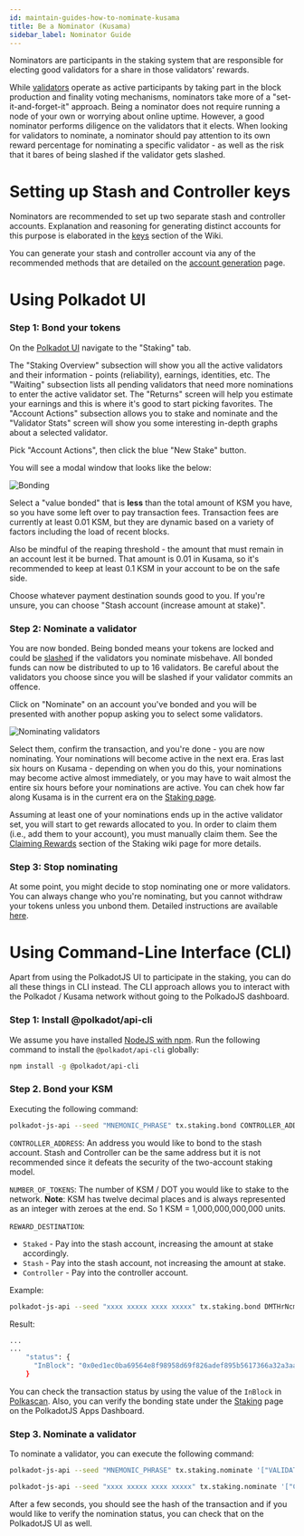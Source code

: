 ```yaml
---
id: maintain-guides-how-to-nominate-kusama
title: Be a Nominator (Kusama)
sidebar_label: Nominator Guide
---
```


Nominators are participants in the staking system that are responsible for
electing good validators for a share in those validators' rewards. 

While [validators][] operate as active participants by taking part in the
block production and finality voting mechanisms, nominators take more of a 
"set-it-and-forget-it" approach. Being a nominator does not require running
a node of your own or worrying about online uptime. However, a good nominator
performs diligence on the validators that it elects. When looking for validators
to nominate, a nominator should pay attention to its own reward percentage for
nominating a specific validator - as well as the risk that it bares of being
slashed if the validator gets slashed.

# Setting up Stash and Controller keys

Nominators are recommended to set up two separate stash and controller accounts.
Explanation and reasoning for generating distinct accounts for this purpose is
elaborated in the [keys][] section of the Wiki.

You can generate your stash and controller account via any of the recommended
methods that are detailed on the [account generation][] page.

# Using Polkadot UI

### Step 1: Bond your tokens

On the [Polkadot UI](https://polkadot.js.org/apps) navigate to the "Staking" tab.

The "Staking Overview" subsection will show you all the active validators and their information - points (reliability), earnings, identities, etc. The "Waiting" subsection lists all pending validators that need more nominations to enter the active validator set. The "Returns" screen will help you estimate your earnings and this is where it's good to start picking favorites. The "Account Actions" subsection allows you to stake and nominate and the "Validator Stats" screen will show you some interesting in-depth graphs about a selected validator.

Pick "Account Actions", then click the blue "New Stake" button.

You will see a modal window that looks like the below:

![Bonding](/img/NPoS/nominate2.png)

Select a "value bonded" that is **less** than the total amount of KSM you have, so you have some left over to pay transaction fees. Transaction fees are currently at least 0.01 KSM, but they are dynamic based on a variety of factors including the load of recent blocks.

Also be mindful of the reaping threshold - the amount that must remain in an account lest it be burned. That amount is 0.01 in Kusama, so it's recommended to keep at least 0.1 KSM in your account to be on the safe side.

Choose whatever payment destination sounds good to you. If you're unsure, you can choose "Stash account (increase amount at stake)".

### Step 2: Nominate a validator

You are now bonded. Being bonded means your tokens are locked and could be [slashed](learn-staking#slashing) if the validators you nominate misbehave. All bonded funds can now be distributed to up to 16 validators. Be careful about the validators you choose since you will be slashed if your validator commits an offence.

Click on "Nominate" on an account you've bonded and you will be presented with another popup asking you to select some validators.

![Nominating validators](/img/NPoS/nominate.png)

Select them, confirm the transaction, and you're done - you are now nominating.  Your nominations will become active in the next era.  Eras last six hours on Kusama - depending on when you do this, your nominations may become active almost immediately, or you may have to wait almost the entire six hours before your nominations are active.  You can chek how far along Kusama is in the current era on the [Staking page](https://polkadot.js.org/apps/#/staking).

Assuming at least one of your nominations ends up in the active validator set, you will start to get rewards allocated to you.  In order to claim them (i.e., add them to your account), you must manually claim them.  See the [Claiming Rewards](learn-staking#claiming-rewards) section of the Staking wiki page for more details.

### Step 3: Stop nominating

At some point, you might decide to stop nominating one or more validators. You can always change who you're nominating, but you cannot withdraw your tokens unless you unbond them. Detailed instructions are available [here](maintain-guides-how-to-unbond).

# Using Command-Line Interface (CLI) 

Apart from using the PolkadotJS UI to participate in the staking, you can do all these things in CLI instead. The CLI approach allows you to interact with the Polkadot / Kusama network without going to the PolkadoJS dashboard.

### Step 1: Install @polkadot/api-cli

We assume you have installed [NodeJS with npm](https://nodejs.org). Run the following command to install the `@polkadot/api-cli` globally:

```bash
npm install -g @polkadot/api-cli
```

### Step 2. Bond your KSM

Executing the following command:

```bash
polkadot-js-api --seed "MNEMONIC_PHRASE" tx.staking.bond CONTROLLER_ADDRESS NUMBER_OF_TOKENS REWARD_DESTINATION --ws WEBSOCKET_ENDPOINT
```

`CONTROLLER_ADDRESS`: An address you would like to bond to the stash account. Stash and Controller can be the same address but it is not recommended since it defeats the security of the two-account staking model.

`NUMBER_OF_TOKENS`: The number of KSM / DOT you would like to stake to the network. **Note**: KSM has twelve decimal places and is always represented as an integer with zeroes at the end. So 1 KSM = 1,000,000,000,000 units.

`REWARD_DESTINATION`: 
- `Staked` - Pay into the stash account, increasing the amount at stake accordingly.
- `Stash` - Pay into the stash account, not increasing the amount at stake.
- `Controller` - Pay into the controller account.

Example:

```bash
polkadot-js-api --seed "xxxx xxxxx xxxx xxxxx" tx.staking.bond DMTHrNcmA8QbqRS4rBq8LXn8ipyczFoNMb1X4cY2WD9tdBX 1000000000000 Staked --ws wss://kusama-rpc.polkadot.io/
```

Result:
```bash
...
...
    "status": {
      "InBlock": "0x0ed1ec0ba69564e8f98958d69f826adef895b5617366a32a3aa384290e98514e"
    }
```

You can check the transaction status by using the value of the `InBlock` in [Polkascan](https://polkascan.io/pre/kusama). Also, you can verify the bonding state under the [Staking](https://polkadot.js.org/apps/#/staking/actions) page on the PolkadotJS Apps Dashboard.


### Step 3. Nominate a validator 


To nominate a validator, you can execute the following command:

```bash
polkadot-js-api --seed "MNEMONIC_PHRASE" tx.staking.nominate '["VALIDATOR_ADDRESS"]' --ws WS_ENDPOINT
```

```bash
polkadot-js-api --seed "xxxx xxxxx xxxx xxxxx" tx.staking.nominate '["CmD9vaMYoiKe7HiFnfkftwvhKbxN9bhyjcDrfFRGbifJEG8","E457XaKbj2yTB2URy8N4UuzmyuFRkcdxYs67UvSgVr7HyFb"]' --ws wss://kusama-rpc.polkadot.io/
```

After a few seconds, you should see the hash of the transaction and if you would like to verify the nomination status, you can check that on the PolkadotJS UI as well.

[validators]: maintain-guides-how-to-validate-kusama
[keys]: learn-keys#controller-and-stash-keys
[account generation]: learn-account-generation